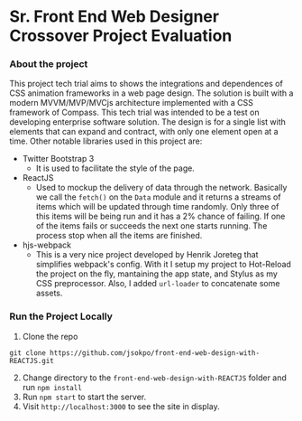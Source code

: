 Sr. Front End Web Designer Crossover Project Evaluation
===

### About the project

This project tech trial aims to shows the integrations and dependences of CSS animation frameworks in a web page design.
The solution is built with a modern MVVM/MVP/MVCjs architecture implemented with a CSS framework of Compass. This tech 
trial was intended to be a test on developing enterprise software solution. The design is for a single list with elements
that can expand and contract, with only one element open at a time. Other notable libraries used in this project are:

- Twitter Bootstrap 3
    + It is used to facilitate the style of the page.
- ReactJS
    + Used to mockup the delivery of data through the network. Basically we call the `fetch()` on the `Data` module and it returns a streams of items which will be updated through time randomly. Only three of this items will be being run and it has a 2% chance of failing. If one of the items fails or succeeds the next one starts running. The process stop when all the items are finished.
- hjs-webpack
    + This is a very nice project developed by Henrik Joreteg that simplifies webpack's config. With it I setup my project to Hot-Reload the project on the fly, mantaining the app state, and Stylus as my CSS preprocessor. Also, I added `url-loader` to concatenate some assets.

### Run the Project Locally

1. Clone the repo

```
git clone https://github.com/jsokpo/front-end-web-design-with-REACTJS.git
```

2. Change directory to the `front-end-web-design-with-REACTJS` folder and run `npm install`
3. Run `npm start` to start the server.
4. Visit `http://localhost:3000` to see the site in display.
